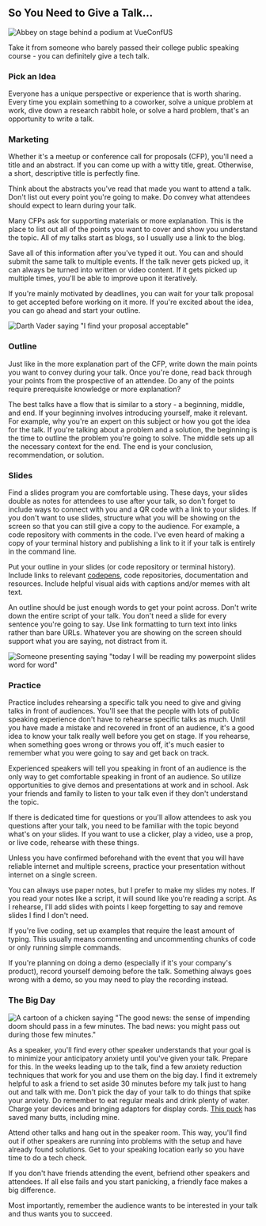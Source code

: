 ## So You Need to Give a Talk...

![Abbey on stage behind a podium at VueConfUS](https://images.abbeyperini.com/talk/cover.jpg)

Take it from someone who barely passed their college public speaking course - you can definitely give a tech talk.

### Pick an Idea

Everyone has a unique perspective or experience that is worth sharing. Every time you explain something to a coworker, solve a unique problem at work, dive down a research rabbit hole, or solve a hard problem, that's an opportunity to write a talk.

### Marketing

Whether it's a meetup or conference call for proposals (CFP), you'll need a title and an abstract. If you can come up with a witty title, great. Otherwise, a short, descriptive title is perfectly fine.

Think about the abstracts you've read that made you want to attend a talk. Don't list out every point you're going to make. Do convey what attendees should expect to learn during your talk.

Many CFPs ask for supporting materials or more explanation. This is the place to list out all of the points you want to cover and show you understand the topic. All of my talks start as blogs, so I usually use a link to the blog.

Save all of this information after you've typed it out. You can and should submit the same talk to multiple events. If the talk never gets picked up, it can always be turned into written or video content. If it gets picked up multiple times, you'll be able to improve upon it iteratively.

If you're mainly motivated by deadlines, you can wait for your talk proposal to get accepted before working on it more. If you're excited about the idea, you can go ahead and start your outline.

![Darth Vader saying "I find your proposal acceptable"](https://images.abbeyperini.com/talk/proposal-acceptable.jpg)

### Outline

Just like in the more explanation part of the CFP, write down the main points you want to convey during your talk. Once you're done, read back through your points from the prospective of an attendee. Do any of the points require prerequisite knowledge or more explanation?

The best talks have a flow that is similar to a story - a beginning, middle, and end. If your beginning involves introducing yourself, make it relevant. For example, why you're an expert on this subject or how you got the idea for the talk. If you're talking about a problem and a solution, the beginning is the time to outline the problem you're going to solve. The middle sets up all the necessary context for the end. The end is your conclusion, recommendation, or solution.

### Slides

Find a slides program you are comfortable using. These days, your slides double as notes for attendees to use after your talk, so don't forget to include ways to connect with you and a QR code with a link to your slides. If you don't want to use slides, structure what you will be showing on the screen so that you can still give a copy to the audience. For example, a code repository with comments in the code. I've even heard of making a copy of your terminal history and publishing a link to it if your talk is entirely in the command line.

Put your outline in your slides (or code repository or terminal history). Include links to relevant [codepens](https://codepen.io/your-work), code repositories, documentation and resources. Include helpful visual aids with captions and/or memes with alt text.

An outline should be just enough words to get your point across. Don't write down the entire script of your talk. You don't need a slide for every sentence you're going to say. Use link formatting to turn text into links rather than bare URLs. Whatever you are showing on the screen should support what you are saying, not distract from it.

![Someone presenting saying "today I will be reading my powerpoint slides word for word"](https://images.abbeyperini.com/talk/powerpoint.jpg)

### Practice

Practice includes rehearsing a specific talk you need to give and giving talks in front of audiences. You'll see that the people with lots of public speaking experience don't have to rehearse specific talks as much. Until you have made a mistake and recovered in front of an audience, it's a good idea to know your talk really well before you get on stage. If you rehearse, when something goes wrong or throws you off, it's much easier to remember what you were going to say and get back on track.

Experienced speakers will tell you speaking in front of an audience is the only way to get comfortable speaking in front of an audience. So utilize opportunities to give demos and presentations at work and in school. Ask your friends and family to listen to your talk even if they don't understand the topic.

If there is dedicated time for questions or you'll allow attendees to ask you questions after your talk, you need to be familiar with the topic beyond what's on your slides. If you want to use a clicker, play a video, use a prop, or live code, rehearse with these things.

Unless you have confirmed beforehand with the event that you will have reliable internet and multiple screens, practice your presentation without internet on a single screen.

You can always use paper notes, but I prefer to make my slides my notes. If you read your notes like a script, it will sound like you're reading a script. As I rehearse, I'll add slides with points I keep forgetting to say and remove slides I find I don't need.

If you're live coding, set up examples that require the least amount of typing. This usually means commenting and uncommenting chunks of code or only running simple commands.

If you're planning on doing a demo (especially if it's your company's product), record yourself demoing before the talk. Something always goes wrong with a demo, so you may need to play the recording instead.

### The Big Day

![A cartoon of a chicken saying "The good news: the sense of impending doom should pass in a few minutes. The bad news: you might pass out during those few minutes."](https://images.abbeyperini.com/talk/speaking-fear.jpeg)

As a speaker, you'll find every other speaker understands that your goal is to minimize your anticipatory anxiety until you've given your talk. Prepare for this. In the weeks leading up to the talk, find a few anxiety reduction techniques that work for you and use them on the big day. I find it extremely helpful to ask a friend to set aside 30 minutes before my talk just to hang out and talk with me. Don't pick the day of your talk to do things that spike your anxiety. Do remember to eat regular meals and drink plenty of water. Charge your devices and bringing adaptors for display cords. [This puck](https://www.amazon.com/gp/product/B08VHB4VGK) has saved many butts, including mine.

Attend other talks and hang out in the speaker room. This way, you'll find out if other speakers are running into problems with the setup and have already found solutions. Get to your speaking location early so you have time to do a tech check.

If you don't have friends attending the event, befriend other speakers and attendees. If all else fails and you start panicking, a friendly face makes a big difference.

Most importantly, remember the audience wants to be interested in your talk and thus wants you to succeed.
